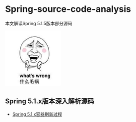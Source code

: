 # Spring-source-code-analysis
本文解读Spring 5.1.5版本部分源码


![image](https://github.com/yanglin1501804006/Spring-source-code-analysis/blob/master/images/20190724.png)



## Spring 5.1.x版本深入解析源码

 *  [Spring 5.1.x容器刷新过程](https://blog.csdn.net/MissOfSpring/article/details/100125175)
